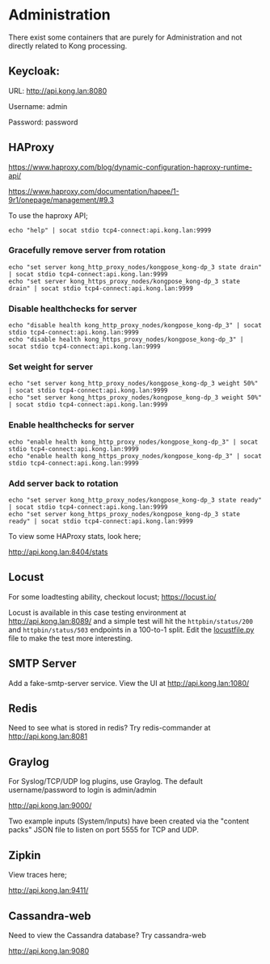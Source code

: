 # Administration

There exist some containers that are purely for Administration and not directly related to Kong processing.

## Keycloak:

URL: http://api.kong.lan:8080

Username: admin

Password: password

## HAProxy

https://www.haproxy.com/blog/dynamic-configuration-haproxy-runtime-api/

https://www.haproxy.com/documentation/hapee/1-9r1/onepage/management/#9.3

To use the haproxy API;

~~~
echo "help" | socat stdio tcp4-connect:api.kong.lan:9999
~~~

### Gracefully remove server from rotation
~~~
echo "set server kong_http_proxy_nodes/kongpose_kong-dp_3 state drain" | socat stdio tcp4-connect:api.kong.lan:9999
echo "set server kong_https_proxy_nodes/kongpose_kong-dp_3 state drain" | socat stdio tcp4-connect:api.kong.lan:9999
~~~

### Disable healthchecks for server
~~~
echo "disable health kong_http_proxy_nodes/kongpose_kong-dp_3" | socat stdio tcp4-connect:api.kong.lan:9999
echo "disable health kong_https_proxy_nodes/kongpose_kong-dp_3" | socat stdio tcp4-connect:api.kong.lan:9999
~~~

### Set weight for server
~~~
echo "set server kong_http_proxy_nodes/kongpose_kong-dp_3 weight 50%" | socat stdio tcp4-connect:api.kong.lan:9999
echo "set server kong_https_proxy_nodes/kongpose_kong-dp_3 weight 50%" | socat stdio tcp4-connect:api.kong.lan:9999
~~~

### Enable healthchecks for server
~~~
echo "enable health kong_http_proxy_nodes/kongpose_kong-dp_3" | socat stdio tcp4-connect:api.kong.lan:9999
echo "enable health kong_https_proxy_nodes/kongpose_kong-dp_3" | socat stdio tcp4-connect:api.kong.lan:9999
~~~

### Add server back to rotation
~~~
echo "set server kong_http_proxy_nodes/kongpose_kong-dp_3 state ready" | socat stdio tcp4-connect:api.kong.lan:9999
echo "set server kong_https_proxy_nodes/kongpose_kong-dp_3 state ready" | socat stdio tcp4-connect:api.kong.lan:9999
~~~

To view some HAProxy stats, look here;

http://api.kong.lan:8404/stats

## Locust

For some loadtesting ability, checkout locust; https://locust.io/

Locust is available in this case testing environment at http://api.kong.lan:8089/ and a simple test will hit the `httpbin/status/200` and `httpbin/status/503` endpoints in a 100-to-1 split. Edit the [locustfile.py](locust/locustfile.py) file to make the test more interesting.

## SMTP Server

Add a fake-smtp-server service. View the UI at http://api.kong.lan:1080/

## Redis

Need to see what is stored in redis? Try redis-commander at http://api.kong.lan:8081

## Graylog

For Syslog/TCP/UDP log plugins, use Graylog. The default username/password to login is admin/admin

http://api.kong.lan:9000/

Two example inputs (System/Inputs) have been created via the "content packs" JSON file to listen on port 5555 for TCP and UDP.

## Zipkin

View traces here;

http://api.kong.lan:9411/

## Cassandra-web

Need to view the Cassandra database? Try cassandra-web

http://api.kong.lan:9080
